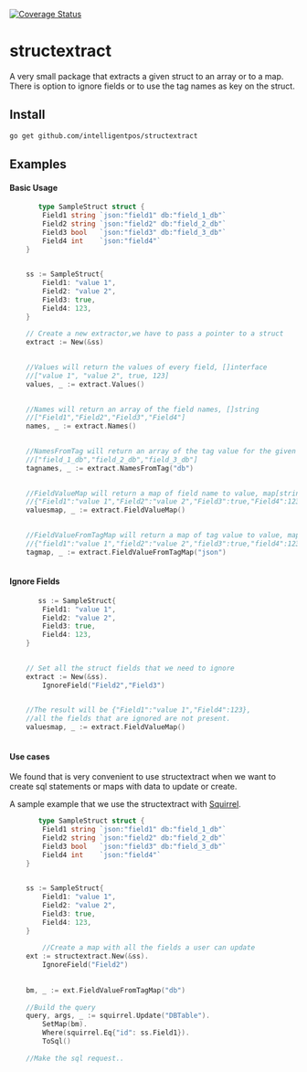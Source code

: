 [![Coverage Status](https://coveralls.io/repos/github/intelligentpos/structextract/badge.svg)](https://coveralls.io/github/intelligentpos/structextract)

# structextract
A very small package that extracts a given struct to an array or to a map.
There is option to ignore fields or to use the tag names as key on the struct.

## Install

```bash
go get github.com/intelligentpos/structextract
```

## Examples 

#### Basic Usage
```go
       type SampleStruct struct {
		Field1 string `json:"field1" db:"field_1_db"`
		Field2 string `json:"field2" db:"field_2_db"`
		Field3 bool   `json:"field3" db:"field_3_db"`
		Field4 int    `json:"field4"`
	}
	

	ss := SampleStruct{
		Field1: "value 1",
		Field2: "value 2",
		Field3: true,
		Field4: 123,
	}
	
    // Create a new extractor,we have to pass a pointer to a struct
	extract := New(&ss)
	

	//Values will return the values of every field, []interface
	//["value 1", "value 2", true, 123]
	values, _ := extract.Values()
	

	//Names will return an array of the field names, []string
	//["Field1","Field2","Field3","Field4"]
	names, _ := extract.Names()
	

	//NamesFromTag will return an array of the tag value for the given tag, map[string]interface{}
	//["field_1_db","field_2_db","field_3_db"]
	tagnames, _ := extract.NamesFromTag("db")
	

	//FieldValueMap will return a map of field name to value, map[string]interface{}
	//{"Field1":"value 1","Field2":"value 2","Field3":true,"Field4":123}
	valuesmap, _ := extract.FieldValueMap()
	

	//FieldValueFromTagMap will return a map of tag value to value, map[string]interface{}
	//{"field1":"value 1","field2":"value 2","field3":true,"field4":123}
	tagmap, _ := extract.FieldValueFromTagMap("json")
	
```
#### Ignore Fields
```go
       ss := SampleStruct{
		Field1: "value 1",
		Field2: "value 2",
		Field3: true,
		Field4: 123,
	}
	

	// Set all the struct fields that we need to ignore
	extract := New(&ss).
		IgnoreField("Field2","Field3")

	
	//The result will be {"Field1":"value 1","Field4":123},
	//all the fields that are ignored are not present.
	valuesmap, _ := extract.FieldValueMap()
	
```

#### Use cases

We found that is very convenient to use structextract when we want to create sql statements 
or maps with data to update or create.

A sample example that we use the structextract with [Squirrel](https://github.com/Masterminds/squirrel).

```go
       type SampleStruct struct {
		Field1 string `json:"field1" db:"field_1_db"`
		Field2 string `json:"field2" db:"field_2_db"`
		Field3 bool   `json:"field3" db:"field_3_db"`
		Field4 int    `json:"field4"`
	}
	

	ss := SampleStruct{
		Field1: "value 1",
		Field2: "value 2",
		Field3: true,
		Field4: 123,
	}        
        
        //Create a map with all the fields a user can update 
	ext := structextract.New(&ss).
		IgnoreField("Field2")
		
    
	bm, _ := ext.FieldValueFromTagMap("db")
	
	//Build the query
	query, args, _ := squirrel.Update("DBTable").
		SetMap(bm).
		Where(squirrel.Eq{"id": ss.Field1}).
		ToSql()
		
	//Make the sql request..	
```

